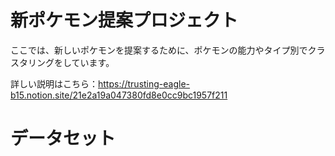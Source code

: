 # 新ポケモン提案プロジェクト
ここでは、新しいポケモンを提案するために、ポケモンの能力やタイプ別でクラスタリングをしています。

詳しい説明はこちら：https://trusting-eagle-b15.notion.site/21e2a19a047380fd8e0cc9bc1957f211

# データセット
